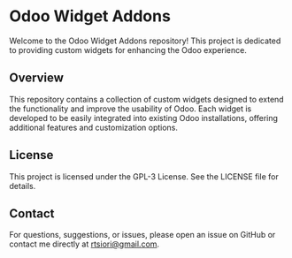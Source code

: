 # Odoo Widget Addons

Welcome to the Odoo Widget Addons repository! This project is dedicated to providing custom widgets for enhancing the Odoo experience.

## Overview

This repository contains a collection of custom widgets designed to extend the functionality and improve the usability of Odoo. Each widget is developed to be easily integrated into existing Odoo installations, offering additional features and customization options.

## License

This project is licensed under the GPL-3 License. See the LICENSE file for details.

## Contact

For questions, suggestions, or issues, please open an issue on GitHub or contact me directly at rtsiori@gmail.com.